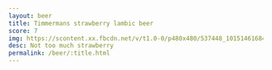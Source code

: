 ```yaml
---
layout: beer
title: Timmermans strawberry lambic beer
score: 7
img: https://scontent.xx.fbcdn.net/v/t1.0-0/p480x480/537448_10151461684443745_989699337_n.jpg?oh=126e7df50fa80601da98d8ef693500af&oe=58DDB556
desc: Not too much strawberry
permalink: /beer/:title.html
---
```

